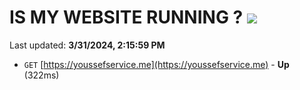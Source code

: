 # IS MY WEBSITE RUNNING ? [![](https://img.shields.io/static/v1?label=Sponsor&message=%E2%9D%A4&logo=GitHub&color=%23fe8e86)](https://github.com/sponsors/<username>)

Last updated: **3/31/2024, 2:15:59 PM**

- `GET` [https://youssefservice.me](https://youssefservice.me) - **Up** (322ms)
